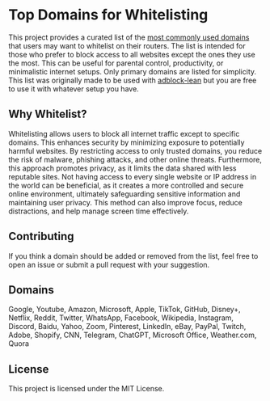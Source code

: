 # Top Domains for Whitelisting

This project provides a curated list of the [most commonly used domains](https://en.wikipedia.org/wiki/List_of_most-visited_websites) that users may want to whitelist on their routers. The list is intended for those who prefer to block access to all websites except the ones they use the most. This can be useful for parental control, productivity, or minimalistic internet setups. Only primary domains are listed for simplicity.
This list was originally made to be used with [adblock-lean](https://github.com/lynxthecat/adblock-lean) but you are free to use it with whatever setup you have.

## Why Whitelist?

Whitelisting allows users to block all internet traffic except to specific domains. This enhances security by minimizing exposure to potentially harmful websites. By restricting access to only trusted domains, you reduce the risk of malware, phishing attacks, and other online threats. Furthermore, this approach promotes privacy, as it limits the data shared with less reputable sites. Not having access to every single website or IP address in the world can be beneficial, as it creates a more controlled and secure online environment, ultimately safeguarding sensitive information and maintaining user privacy.
This method can also improve focus, reduce distractions, and help manage screen time effectively.

## Contributing

If you think a domain should be added or removed from the list, feel free to open an issue or submit a pull request with your suggestion.

## Domains
Google, Youtube, Amazon, Microsoft, Apple, TikTok, GitHub, Disney+, Netflix, Reddit, Twitter, WhatsApp, Facebook, Wikipedia, Instagram, Discord, Baidu, Yahoo, Zoom, Pinterest, LinkedIn, eBay, PayPal, Twitch, Adobe, Shopify, CNN, Telegram, ChatGPT, Microsoft Office, Weather.com, Quora  

## License

This project is licensed under the MIT License.
